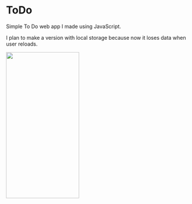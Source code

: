 
# ToDo
Simple To Do web app I made using JavaScript. 

I plan to make a version with local storage because now it loses data when user reloads. 

<img src = "https://user-images.githubusercontent.com/64794561/116124381-829c1500-a6c4-11eb-8690-f39164f586b9.jpg" width="200" height="400" />
